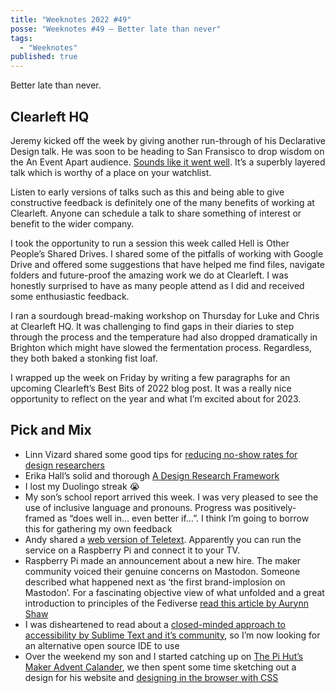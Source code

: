 ```yaml
---
title: "Weeknotes 2022 #49"
posse: "Weeknotes #49 – Better late than never"
tags:
  - "Weeknotes"
published: true
---
```


Better late than never.

## Clearleft HQ

Jeremy kicked off the week by giving another run-through of his Declarative Design talk. He was soon to be heading to San Fransisco to drop wisdom on the An Event Apart audience. [Sounds like it went well](https://mastodon.social/@adactio/109502050630433315). It’s a superbly layered talk which is worthy of a place on your watchlist.

Listen to early versions of talks such as this and being able to give constructive feedback is definitely one of the many benefits of working at Clearleft. Anyone can schedule a talk to share something of interest or benefit to the wider company.

I took the opportunity to run a session this week called Hell is Other People’s Shared Drives. I shared some of the pitfalls of working with Google Drive and offered some suggestions that have helped me find files, navigate folders and future-proof the amazing work we do at Clearleft. I was honestly surprised to have as many people attend as I did and received some enthusiastic feedback.

I ran a sourdough bread-making workshop on Thursday for Luke and Chris at Clearleft HQ. It was challenging to find gaps in their diaries to step through the process and the temperature had also dropped dramatically in Brighton which might have slowed the fermentation process. Regardless, they both baked a stonking fist loaf.

I wrapped up the week on Friday by writing a few paragraphs for an upcoming Clearleft’s Best Bits of 2022 blog post. It was a really nice opportunity to reflect on the year and what I’m excited about for 2023.

## Pick and Mix

- Linn Vizard shared some good tips for [reducing no-show rates for design researchers](https://joinlearners.com/talk/three-tips-to-reduce-no-show-rates-for-design-research)
- Erika Hall’s solid and thorough [A Design Research Framework](https://www.muledesign.com/blog/design-research-framework) 
- I lost my Duolingo streak 😭️
- My son’s school report arrived this week. I was very pleased to see the use of inclusive language and pronouns. Progress was positively-framed as “does well in… even better if…”. I think I’m going to borrow this for gathering my own feedback
- Andy shared a [web version of Teletext](https://www.nathanmediaservices.co.uk/teletext-viewer/). Apparently you can run the service on a Raspberry Pi and connect it to your TV.
- Raspberry Pi made an announcement about a new hire. The maker community voiced their genuine concerns on Mastodon. Someone described what happened next as ‘the first brand-implosion on Mastodon’. For a fascinating objective view of what unfolded and a great introduction to principles of the Fediverse [read this article by Aurynn Shaw](https://eiara.nz/posts/2022/Dec/09/a-case-study-on-raspberry-pis-incident-on-the-fediverse/)
- I was disheartened to read about a [closed-minded approach to accessibility by Sublime Text and it’s community](https://mastodon.social/@joelanman/109468040281235934), so I’m now looking for an alternative open source IDE to use
- Over the weekend my son and I started catching up on [The Pi Hut’s Maker Advent Calander](https://thepihut.com/pages/advent), we then spent some time sketching out a design for his website and [designing in the browser with CSS](https://benjamin.parry.is/collecting/thoughts/2022/12/teaching-how-to-fish/)